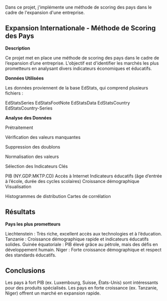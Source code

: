 
Dans ce projet, j'implémente une méthode de scoring des pays dans le cadre de l'expansion d'une entreprise.

## Expansion Internationale - Méthode de Scoring des Pays

**Description**

Ce projet met en place une méthode de scoring des pays dans le cadre de l’expansion d’une entreprise. L'objectif est d'identifier les marchés les plus prometteurs en analysant divers indicateurs économiques et éducatifs.

**Données Utilisées**

Les données proviennent de la base EdStats, qui comprend plusieurs fichiers :

EdStatsSeries
EdStatsFootNote
EdStatsData
EdStatsCountry
EdStatsCountry-Series

**Analyse des Données**

Prétraitement

Vérification des valeurs manquantes

Suppression des doublons

Normalisation des valeurs

Sélection des Indicateurs Clés

PIB (NY.GDP.MKTP.CD)
Accès à Internet
Indicateurs éducatifs (âge d’entrée à l’école, durée des cycles scolaires)
Croissance démographique
Visualisation

Histogrammes de distribution
Cartes de corrélation

## Résultats
**Pays les plus prometteurs**

Liechtenstein : Très riche, excellent accès aux technologies et à l’éducation.
Tanzanie : Croissance démographique rapide et indicateurs éducatifs solides.
Guinée équatoriale : PIB élevé grâce au pétrole, mais des défis en développement humain.
Niger : Forte croissance démographique et respect des standards éducatifs.

## Conclusions

Les pays à fort PIB (ex. Luxembourg, Suisse, États-Unis) sont intéressants pour des produits spécialisés.
Les pays en forte croissance (ex. Tanzanie, Niger) offrent un marché en expansion rapide.
